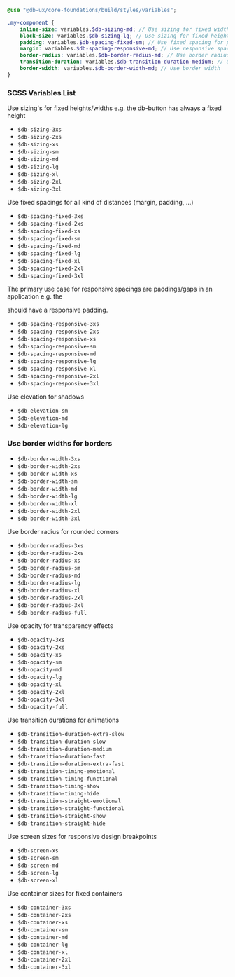 ```scss
@use "@db-ux/core-foundations/build/styles/variables";

.my-component {
	inline-size: variables.$db-sizing-md; // Use sizing for fixed widths
	block-size: variables.$db-sizing-lg; // Use sizing for fixed heights
	padding: variables.$db-spacing-fixed-sm; // Use fixed spacing for paddings
	margin: variables.$db-spacing-responsive-md; // Use responsive spacing for margins
	border-radius: variables.$db-border-radius-md; // Use border radius
	transition-duration: variables.$db-transition-duration-medium; // Use transition duration
	border-width: variables.$db-border-width-md; // Use border width
}
```

### SCSS Variables List

Use sizing's for fixed heights/widths e.g. the db-button has always a fixed height

- `$db-sizing-3xs`
- `$db-sizing-2xs`
- `$db-sizing-xs`
- `$db-sizing-sm`
- `$db-sizing-md`
- `$db-sizing-lg`
- `$db-sizing-xl`
- `$db-sizing-2xl`
- `$db-sizing-3xl`

Use fixed spacings for all kind of distances (margin, padding, ...)

- `$db-spacing-fixed-3xs`
- `$db-spacing-fixed-2xs`
- `$db-spacing-fixed-xs`
- `$db-spacing-fixed-sm`
- `$db-spacing-fixed-md`
- `$db-spacing-fixed-lg`
- `$db-spacing-fixed-xl`
- `$db-spacing-fixed-2xl`
- `$db-spacing-fixed-3xl`

The primary use case for responsive spacings are paddings/gaps in an application e.g. the <main> should have a responsive padding.

- `$db-spacing-responsive-3xs`
- `$db-spacing-responsive-2xs`
- `$db-spacing-responsive-xs`
- `$db-spacing-responsive-sm`
- `$db-spacing-responsive-md`
- `$db-spacing-responsive-lg`
- `$db-spacing-responsive-xl`
- `$db-spacing-responsive-2xl`
- `$db-spacing-responsive-3xl`

Use elevation for shadows

- `$db-elevation-sm`
- `$db-elevation-md`
- `$db-elevation-lg`

### Use border widths for borders

- `$db-border-width-3xs`
- `$db-border-width-2xs`
- `$db-border-width-xs`
- `$db-border-width-sm`
- `$db-border-width-md`
- `$db-border-width-lg`
- `$db-border-width-xl`
- `$db-border-width-2xl`
- `$db-border-width-3xl`

Use border radius for rounded corners

- `$db-border-radius-3xs`
- `$db-border-radius-2xs`
- `$db-border-radius-xs`
- `$db-border-radius-sm`
- `$db-border-radius-md`
- `$db-border-radius-lg`
- `$db-border-radius-xl`
- `$db-border-radius-2xl`
- `$db-border-radius-3xl`
- `$db-border-radius-full`

Use opacity for transparency effects

- `$db-opacity-3xs`
- `$db-opacity-2xs`
- `$db-opacity-xs`
- `$db-opacity-sm`
- `$db-opacity-md`
- `$db-opacity-lg`
- `$db-opacity-xl`
- `$db-opacity-2xl`
- `$db-opacity-3xl`
- `$db-opacity-full`

Use transition durations for animations

- `$db-transition-duration-extra-slow`
- `$db-transition-duration-slow`
- `$db-transition-duration-medium`
- `$db-transition-duration-fast`
- `$db-transition-duration-extra-fast`
- `$db-transition-timing-emotional`
- `$db-transition-timing-functional`
- `$db-transition-timing-show`
- `$db-transition-timing-hide`
- `$db-transition-straight-emotional`
- `$db-transition-straight-functional`
- `$db-transition-straight-show`
- `$db-transition-straight-hide`

Use screen sizes for responsive design breakpoints

- `$db-screen-xs`
- `$db-screen-sm`
- `$db-screen-md`
- `$db-screen-lg`
- `$db-screen-xl`

Use container sizes for fixed containers

- `$db-container-3xs`
- `$db-container-2xs`
- `$db-container-xs`
- `$db-container-sm`
- `$db-container-md`
- `$db-container-lg`
- `$db-container-xl`
- `$db-container-2xl`
- `$db-container-3xl`
